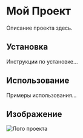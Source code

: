 # Мой Проект

Описание проекта здесь.

## Установка

Инструкции по установке...

## Использование

Примеры использования...

## Изображение

![Лого проекта]('./logo.png')

